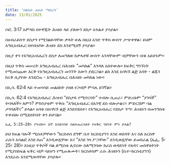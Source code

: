 ```yaml
---
title: 'በደስታ ሐሴት ማድረግ'
date: 13/01/2025
---
```


ሶፎ. 3፡17 አምላክ በተዋጁት ሕዝቡ ላይ ያለውን ደስታ አጉልቶ ያሳያል።

በዕብራይስጥ ደስታን የሚገልፁባቸው ቃላት ሁሉ በዚህ አንድ ጥቅስ ውስጥ ታጭቀዋል፣ ይህም እግዚአብሔር በተቤዠው ሕዝቡ ደስ እንደሚሰኝ ያሳያል።

በዚያ ቀን የእግዚአብሔርን ደስታ ለመግለጽ ከቃላቶቹ ውስጥ አንዳቸውም ብቻቸውን ብቁ አይሆኑም።

በዚህ ጥቅስ መሠረት እግዚአብሔር በሕዝቡ "መካከል" እንዳለ አስተውሉ። ከፍቅር ግንኙነት የሚመነጨው እርቅ የእግዚአብሔርን መገኘት እውን ያደርጋል። ልክ እንደ አባካኙ ልጅ አባት - ልጁን ከሩቅ ሲያየው እንደሮጠ - እግዚአብሔር በሕዝቡ መካከል ነው።

በኢሳ. 62፡4 ላይ ተመሳሳይ መልዕክት ያዘለ የጋብቻ ምሳሌ ይገኛል።

በኢሳ. 62:4 የእግዚአብሔር ሕዝብ “ደስታዬ የሚኖርባት” ተብሎ ሲጠራ፣ ምድሪቱም “ያገባች” ትባላለች። ለምን? ምክንያቱም ጥቅሱ “እግዚአብሔር በአንቺ ደስ ብሎታልና፥ ምድርሽም ባል ታገባለችና” ይላል። አባቱ በአባካኙ ልጅ እንደተደሰተ፣ የእግዚአብሔር የደስታ ጥግ፣ ሕዝቡን በመንግስቱ ተቀብሎ በሚደሰትበት ቀን ይሆናል።

`ኤፌ 5:25–28ን ያንብቡ። እኛ እንድናሳይ ስለተጠራንለት የፍቅር ዓይነት ምን ይላል?`

ይህ ክፍል ባሎች ሚስቶቻቸውን “ክርስቶስ ደግሞ ቤተ ክርስቲያንን እንደ ወደዳት እና ስለ እርስዋ ራሱን አሳልፎ እንደ ሰጠ” እንዲወዷቸው እና “እንደ ገዛ ሥጋቸው” እንዲወዷቸው ይመክራል (ኤፌ. 5፡25፣ 28)። እነዚህ ጥቅሶች ባል ለሚስቱ ሊኖረው ስለሚገባው ከራስ ወዳድነት የጸዳና መስዋዕትነት የሚያስከፍል ፍቅር ብቻ ሳይሆን የሚጠቁሙት፣ ክርስቶስም ራሱ ሕዝቡን (ቤተ-ክርስቲያንን) እንደራሱ እንደሚወዳቸው ያሳያሉ።
